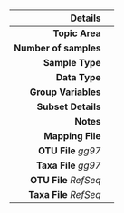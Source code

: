 ### 
# []( ../docs/.html )
### 

| Details                   |                                                           |
| ------------------------: |-----------------------------------------------------------|
| **Topic Area**                |                                                 |
| **Number of samples**         |                                          |
| **Sample Type**               |                                          |
| **Data Type**                 |                                            |
| **Group Variables**           |                                           |
| **Subset Details**            |                                   |
| **Notes**                     |                                          |
| **Mapping File**              | []( ../datasets//)        |
| **OTU File** *gg97*           | []( ../datasets//)          |
| **Taxa File** *gg97*          | []( ../datasets//)        |
| **OTU File** *RefSeq*         | []( ../datasets//)  |
| **Taxa File** *RefSeq*        | []( ../datasets//)|